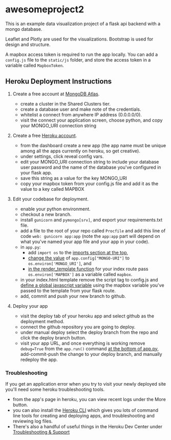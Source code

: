 # awesomeproject2

This is an example data visualization project of a flask api backend with a mongo database. 

Leaflet and Plotly are used for the visualizations. Bootstrap is used for design and structure. 

A mapbox access token is required to run the app locally. You can add a `config.js` file to the `static/js` folder, and store the access token in a variable called `MapboxToken`. 

## Heroku Deployment Instructions

1. Create a free account at [MongoDB Atlas](https://www.mongodb.com/cloud/atlas).   
    * create a cluster in the Shared Clusters tier.
    * create a database user and make note of the credentials.
    * whitelist a connect from anywhere IP address (0.0.0.0/0).
    * visit the connect your application screen, choose python, and copy your MONGO_URI connection string

2. Create a free [Heroku account](https://signup.heroku.com/).
    * from the dashboard create a new app (the app name must be unique among all the apps currently on heroku, so get creative).
    * under settings, click reveal config vars.
    * edit your MONGO_URI connection string to include your database user password and the name of the database you've configured in your flask app.
    * save this string as a value for the key MONGO_URI
    * copy your mapbox token from your config.js file and add it as the value to a key called MAPBOX

3. Edit your codebase for deployment.
    * enable your python environment.
    * checkout a new branch.
    * install `gunicorn` and `pymongo[srv]`, and export your requirements.txt file.
    * add a file to the root of your repo called `Procfile` and add this line of code `web: gunicorn app:app` (note the `app:app` part will depend on what you've named your app file and your app in your code).
    * in `app.py`: 
        - add `import os` to the [imports section at the top](https://github.com/blackdotbug/awesomeproject2/blob/6bf4a1285bfc0f3fbb9aff755d5f007e4b47ff1a/app.py#L1), 
        - [change the value](https://github.com/blackdotbug/awesomeproject2/blob/6bf4a1285bfc0f3fbb9aff755d5f007e4b47ff1a/app.py#L12) of `app.config["MONGO-URI"]` to `os.environ['MONGO_URI']`, and 
        - [in the render_template function](https://github.com/blackdotbug/awesomeproject2/blob/6bf4a1285bfc0f3fbb9aff755d5f007e4b47ff1a/app.py#L20) for your index route pass `os.environ['MAPBOX']` as a variable called `mapbox`.
    * in your index.html template remove the script tag to config.js and [define a global javascript variable](https://github.com/blackdotbug/awesomeproject2/blob/6bf4a1285bfc0f3fbb9aff755d5f007e4b47ff1a/templates/index.html#L100-L102) using the mapbox variable you've passed to the template from your flask route.
    * add, commit and push your new branch to github.

4. Deploy your app
    * visit the deploy tab of your heroku app and select github as the deployment method.
    * connect the github repository you are going to deploy.
    * under manual deploy select the deploy branch from the repo and click the deploy branch button.
    * visit your app URL, and once everything is working remove `debug=True` from the `app.run()` command [at the bottom of app.py](https://github.com/blackdotbug/awesomeproject2/blob/010866ab8cd9da6c4d2da898358c00d2d32cff3a/app.py#L38), add-commit-push the change to your deploy branch, and manually redeploy the app.

### Troubleshooting

If you get an application error when you try to visit your newly deployed site you'll need some heroku troubleshooting tools.

* from the app's page in heroku, you can view recent logs under the More button. 
* you can also install the [Heroku CLI](https://devcenter.heroku.com/articles/heroku-cli) which gives you lots of command line tools for creating and deploying apps, and troubleshooting and reviewing log files. 
* There's also a handful of useful things in the Heroku Dev Center under [Troubleshooting & Support](https://devcenter.heroku.com/categories/troubleshooting)
